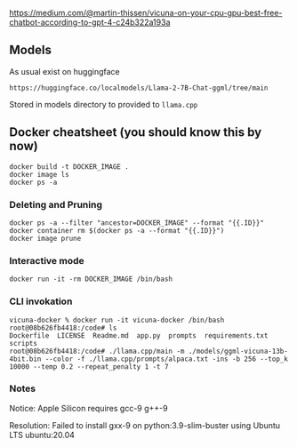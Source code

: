 https://medium.com/@martin-thissen/vicuna-on-your-cpu-gpu-best-free-chatbot-according-to-gpt-4-c24b322a193a

## Models
As usual exist on huggingface

```https://huggingface.co/localmodels/Llama-2-7B-Chat-ggml/tree/main```

Stored in models directory to provided to ```llama.cpp```

## Docker cheatsheet (you should know this by now)

```
docker build -t DOCKER_IMAGE . 
docker image ls
docker ps -a
```

### Deleting and Pruning
 
```
docker ps -a --filter "ancestor=DOCKER_IMAGE" --format "{{.ID}}" 
docker container rm $(docker ps -a --format "{{.ID}}")
docker image prune
```
 
### Interactive mode

```
docker run -it -rm DOCKER_IMAGE /bin/bash
```

### CLI invokation

```
vicuna-docker % docker run -it vicuna-docker /bin/bash
root@08b626fb4418:/code# ls
Dockerfile  LICENSE  Readme.md  app.py  prompts  requirements.txt  scripts
root@08b626fb4418:/code# ./llama.cpp/main -m ./models/ggml-vicuna-13b-4bit.bin --color -f ./llama.cpp/prompts/alpaca.txt -ins -b 256 --top_k 10000 --temp 0.2 --repeat_penalty 1 -t 7
```

### Notes

Notice: Apple Silicon requires gcc-9 g++-9 

Resolution: Failed to install gxx-9 on python:3.9-slim-buster using Ubuntu LTS ubuntu:20.04
